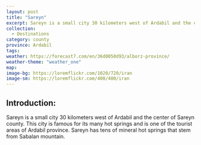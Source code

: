 ```yaml
---
layout: post
title: "Sareyn"
excerpt: Sareyn is a small city 30 kilometers west of Ardabil and the center of Sarein county.
collection:
  - Destinations
category: county
province: Ardabil
tags:
weather: https://forecast7.com/en/36d0050d93/alborz-province/
weather-theme: "weather_one"
map:
image-bg: https://loremflickr.com/1020/720/iran
image-sm: https://loremflickr.com/400/400/iran
---
```

## **Introduction:**

Sareyn is a small city 30 kilometers west of Ardabil and the center of Sareyn county. This city is famous for its many hot springs and is one of the tourist areas of Ardabil province. Sareyn has tens of mineral hot springs that stem from Sabalan mountain.